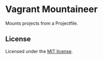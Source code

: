 # Vagrant Mountaineer

Mounts projects from a Projectfile.


## License

Licensed under the [MIT license](http://opensource.org/licenses/MIT).
